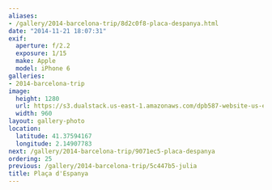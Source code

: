 ```yaml
---
aliases:
- /gallery/2014-barcelona-trip/8d2c0f8-placa-despanya.html
date: "2014-11-21 18:07:31"
exif:
  aperture: f/2.2
  exposure: 1/15
  make: Apple
  model: iPhone 6
galleries:
- 2014-barcelona-trip
image:
  height: 1280
  url: https://s3.dualstack.us-east-1.amazonaws.com/dpb587-website-us-east-1/asset/gallery/2014-barcelona-trip/8d2c0f8-placa-despanya~1280.jpg
  width: 960
layout: gallery-photo
location:
  latitude: 41.37594167
  longitude: 2.14907783
next: /gallery/2014-barcelona-trip/9071ec5-placa-despanya
ordering: 25
previous: /gallery/2014-barcelona-trip/5c447b5-julia
title: Plaça d'Espanya
---
```

